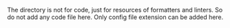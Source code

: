 The directory is not for code, just for resources of formatters and linters.
So do not add any code file here.
Only config file extension can be added here.
